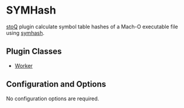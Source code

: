 # SYMHash

[stoQ](https://stoq-framework.readthedocs.io/en/latest/index.html) plugin calculate symbol table hashes of a Mach-O executable file using [symhash](https://github.com/threatstream/symhash).

## Plugin Classes

- [Worker](https://stoq-framework.readthedocs.io/en/latest/dev/workers.html)

## Configuration and Options

No configuration options are required.
